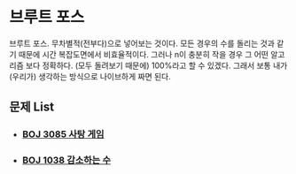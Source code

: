 # 브루트 포스

브루트 포스. 무차별적(전부다)으로 넣어보는 것이다. 모든 경우의 수를 돌리는 것과 같기 때문에 시간 복잡도면에서 비효율적이다. 그러나 n이 충분히 작을 경우 그 어떤 알고리즘 보다 정확하다. (모두 돌려보기 때문에) 100%라고 할 수 있겠다. 그래서 보통 내가(우리가) 생각하는 방식으로 나이브하게 짜면 된다.



## 문제 List

- ### [BOJ 3085 사탕 게임](https://github.com/jungtaeyong/alstudy2/blob/ty/브루트%20포스/baekjoon%203085%20사탕게임.md)

- ### [BOJ 1038 감소하는 수](https://github.com/jungtaeyong/alstudy2/blob/ty/브루트%20포스/baekjoon%201038%20감소하는%20수.md)

